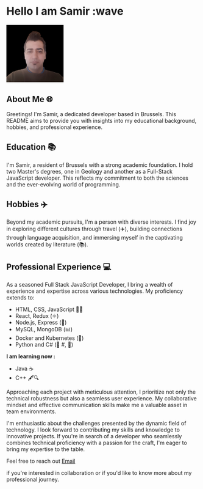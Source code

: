 # Hello I am Samir :wave

![Samir](./img/samirm.png)

## About Me 🌐

Greetings! I'm Samir, a dedicated developer based in Brussels. This README aims
to provide you with insights into my educational background, hobbies, and
professional experience.

## Education 📚

I'm Samir, a resident of Brussels with a strong academic foundation. I hold two
Master's degrees, one in Geology and another as a Full-Stack JavaScript
developer. This reflects my commitment to both the sciences and the
ever-evolving world of programming.

## Hobbies ✈️

Beyond my academic pursuits, I'm a person with diverse interests. I find joy in
exploring different cultures through travel (✈️), building connections through
language acquisition, and immersing myself in the captivating worlds created by
literature (📚).

## Professional Experience 💻

As a seasoned Full Stack JavaScript Developer, I bring a wealth of experience
and expertise across various technologies. My proficiency extends to:

- HTML, CSS, JavaScript 🚀🌐
- React, Redux (⚛️)
- Node.js, Express (🚀)
- MySQL, MongoDB (📊)
- Docker and Kubernetes (🐳)
- Python and C# (🐍 #, 🌟)

**I am learning now :**

- Java ☕️
- C++ 🖋️🔍

Approaching each project with meticulous attention, I prioritize not only the
technical robustness but also a seamless user experience. My collaborative
mindset and effective communication skills make me a valuable asset in team
environments.

I'm enthusiastic about the challenges presented by the dynamic field of
technology. I look forward to contributing my skills and knowledge to innovative
projects. If you're in search of a developer who seamlessly combines technical
proficiency with a passion for the craft, I'm eager to bring my expertise to the
table.

Feel free to reach out [Email](mailto:samir@hyfbe.be)

if you're interested in collaboration or if you'd like to know more about my
professional journey.
